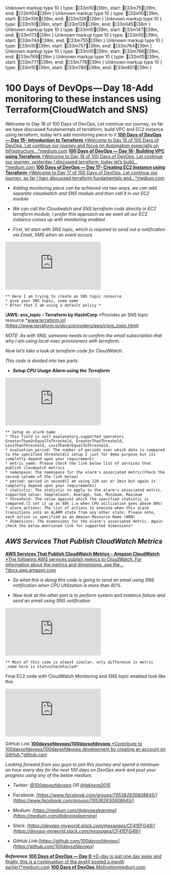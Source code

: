 Unknown markup type 10 { type: [33m10[39m, start: [33m75[39m, end: [33m104[39m }
Unknown markup type 10 { type: [33m10[39m, start: [33m106[39m, end: [33m126[39m }
Unknown markup type 10 { type: [33m10[39m, start: [33m128[39m, end: [33m145[39m }
Unknown markup type 10 { type: [33m10[39m, start: [33m147[39m, end: [33m173[39m }
Unknown markup type 10 { type: [33m10[39m, start: [33m744[39m, end: [33m755[39m }
Unknown markup type 10 { type: [33m10[39m, start: [33m757[39m, end: [33m764[39m }
Unknown markup type 10 { type: [33m10[39m, start: [33m766[39m, end: [33m769[39m }
Unknown markup type 10 { type: [33m10[39m, start: [33m771[39m, end: [33m778[39m }
Unknown markup type 10 { type: [33m10[39m, start: [33m780[39m, end: [33m801[39m }

# 100 Days of DevOps — Day 18-Add monitoring to these instances using Terraform(CloudWatch and SNS)

Welcome to Day 18 of 100 Days of DevOps, Let continue our journey, so far we have discussed fundamentals of terraform, build VPC and EC2 instance using terraform, today let’s add monitoring piece to it
[**100 Days of DevOps — Day 15- Introduction to Terraform**
*Welcome to Day 15 of 100 Days of DevOps, Let continue our journey and focus on Automation especially on Infrastructure…*medium.com](https://medium.com/@devopslearning/100-days-of-devops-day-15-introduction-to-terraform-7a168dec8d38)
[**100 Days of DevOps — Day 16- Building VPC using Terraform**
*Welcome to Day 16 of 100 Days of DevOps, Let continue our journey, yesterday I discussed terraform, today let’s build…*medium.com](https://medium.com/@devopslearning/100-days-of-devops-day-16-building-vpc-using-terraform-7c507ce07413)
[**100 Days of DevOps — Day 17- Creating EC2 Instance using Terraform**
*Welcome to Day 17 of 100 Days of DevOps, Let continue our journey, so far I havr discussed terraform fundamentals and…*medium.com](https://medium.com/@devopslearning/100-days-of-devops-day-17-creating-ec2-instance-using-terraform-c876a09d9d66)

* *Adding monitoring piece can be achieved via two ways, we can add separate cloudwatch and SNS module and then call it in our EC2 module*

* *We can call the Cloudwatch and SNS terraform code directly in EC2 terraform module, I prefer this approach as we want all our EC2 instance comes up with monitoring enabled*

* *First, let start with SNS topic, which is required to send out a notification via Email, SMS when an event occurs.*

<iframe src="https://medium.com/media/6b70325ad04d7d3a5e0bf1557e6b5116" frameborder=0></iframe>

    ** Here I am trying to create an SNS topic resource
    * give your SNS topic, some name
    * After that I am using a default policy *
[**AWS: sns_topic - Terraform by HashiCorp**
*Provides an SNS topic resource.*www.terraform.io](https://www.terraform.io/docs/providers/aws/r/sns_topic.html)

*NOTE: As with SNS, someone needs to confirm the email subscription that why I am using local-exec provisioners with terraform.*

*Now let’s take a look at terraform code for CloudWatch.*

*This code is divided into two parts*

* ***Setup CPU Usage Alarm using the Terraform***

<iframe src="https://medium.com/media/050ec8f8cba093a9511c18f59c37e8e3" frameborder=0></iframe>

    ** Setup an alarm name
    * This field is self explanatory,supported operators GreaterThanOrEqualToThreshold, GreaterThanThreshold, LessThanThreshold, LessThanOrEqualToThreshold.
    * evaluation_period: The number of periods over which data is compared to the specified threshold(I setup 2 just for demo purpose but its completly depend upon your requirement)
    * metric_name: Please check the link below list of services that publish cloudwatch metrics
    * namespace: The namespace for the alarm's associated metric(Check the second column of the link below)
    * period: period in second(I am using 120 sec or 2min but again it completly depend upon your requirements)
    * statistic: The statistic to apply to the alarm's associated metric, supported value: SampleCount, Average, Sum, Minimum, Maximum
    * threshold: The value against which the specified statistic is compared.(I set it up as 80% i.e when CPU utilization goes above 80%)
    * alarm_actions: The list of actions to execute when this alarm transitions into an ALARM state from any other state. Please note, each action is specified as an Amazon Resource Name (ARN)
    * dimensions: The dimensions for the alarm's associated metric. Again check the below mentioned link for supported dimensions*

## *AWS Services That Publish CloudWatch Metrics*
[**AWS Services That Publish CloudWatch Metrics - Amazon CloudWatch**
*The following AWS services publish metrics to CloudWatch. For information about the metrics and dimensions, see the…*docs.aws.amazon.com](https://docs.aws.amazon.com/AmazonCloudWatch/latest/monitoring/aws-services-cloudwatch-metrics.html)

* *So what this is doing this code is going to send an email using SNS notification when CPU Utilization is more than 80%.*

* *Now look at the other part is to perform system and instance failure and send an email using SNS notification*

<iframe src="https://medium.com/media/b043630447867627eef48f47e14419fa" frameborder=0></iframe>

    ** Most of this code is almost similar, only difference is metric _name here is StatusCheckFailed*

Final EC2 code with CloudWatch Monitoring and SNS topic enabled look like this

<iframe src="https://medium.com/media/a1bf193e7adb1da569d1f65d015e1cf6" frameborder=0></iframe>

GitHub Link
[**100daysofdevops/100daysofdevops**
*Contribute to 100daysofdevops/100daysofdevops development by creating an account on GitHub.*github.com](https://github.com/100daysofdevops/100daysofdevops/tree/master/two-tier-environment)

*Looking forward from you guys to join this journey and spend a minimum an hour every day for the next 100 days on DevOps work and post your progress using any of the below medium.*

* *Twitter: [@100daysofdevops](http://twitter.com/100daysofdevops) OR @[lakhera2015](https://twitter.com/lakhera2015)*

* *Facebook: [https://www.facebook.com/groups/795382630808645/](https://www.facebook.com/groups/795382630808645/)*

* *Medium: [https://medium.com/@devopslearning](https://medium.com/@devopslearning)*

* *Slack: [https://devops-myworld.slack.com/messages/CF41EFG49/](https://devops-myworld.slack.com/messages/CF41EFG49/)*

* *GitHub Link:[https://github.com/100daysofdevops](https://github.com/100daysofdevops)*

***Reference***
[**100 Days of DevOps — Day 0**
*D-day is just one day away and finally, this is a continuation of the post(I posted a month earlier)*medium.com](https://medium.com/@devopslearning/100-days-of-devops-day-0-4f2c9750542d)
[**100 Days of DevOps**
*Motivation*medium.com](https://medium.com/@devopslearning/100-days-of-devops-81faf13bf772)
